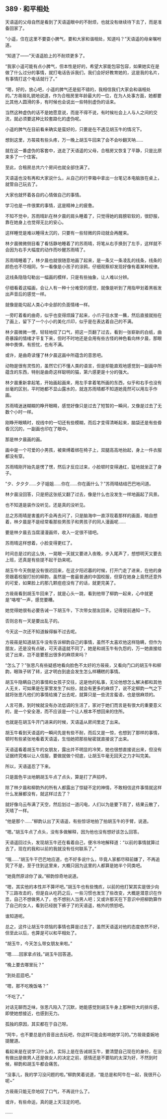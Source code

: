 ## 389 · 和平相处

天语遥的父母自然是看到了天语遥眼中的不耐烦，也就没有继续待下去了，而是准备回家了。

“小遥，住在这里不要耍小脾气，要和大家和谐相处，知道吗？”天语遥的母亲嘱咐道。

“知道了——”天语遥脸上的不耐烦更多了。

“我家小遥可能有点小脾气，但本性是好的，希望大家能包容包容，如果她实在是做了什么过分的事情，就打电话告诉我们，我们会好好教育她的，这是我的名片，有事情打这个电话就行了。”

“嗯，好的，放心吧，小遥的脾气还是挺不错的，我相信我们大家会和谐相处的。”方莜莜礼貌地说道，作为合租房里年龄最大的一位，在为人处事方面，她都要比其他人圆滑的多，有时候也会说出一些特别虚伪的话来。

当然这种虚伪的话不是她愿意说，而是不得不说，有时候社会上人与人之间的交流，就必须要这种比较套路化的虚伪呢。

小遥的脾气在目前看来确实是蛮好的，只要是在不遇见胡玉牛的情况下。

想到这里，方莜莜有些头疼，万一晚上胡玉牛回来了会不会吵翻天呐……

就在这一番虚伪的客套中，送走了天语遥的父母，合租房又恢复了平静，只是比原来多了一个住客。

至此，合租房总共六个房间也就全部住满了。

天语遥也没有再和大家说什么，从自己的行李箱中拿出一台笔记本电脑放在桌上，就管自己玩去了。

大家也就怀着各自的心情做自己的事情。

学习也是一件很累的事情，这是精神上的疲惫。

不知不觉中，苏雨晴趴在林夕晨的肩头睡着了，只觉得她的肩膀软软的，很舒服，靠在她身上也觉得无比的安心。

这样睡觉是难以睡得太沉的，只要有一些轻微的异动就会再醒来。

林夕晨微微侧目看了看恬静地睡着了的苏雨晴，将笔从右手换到了左手，这样就不会因为右手大幅度的动作而吵醒苏雨晴了。

苏雨晴睡着了，林夕晨也就很随意地画了起来，是一条又一条凌乱的线条，线条的颜色也不尽相同，乍一看像是小孩子的涂鸦，仔细观察却发现好像有着某种规律。

这线条隐隐勾勒出一幅画的模样，只是有些抽象，让人难以分辨。

仔细看着这幅画，会让人有一种十分难受的感觉，就像是听到了用指甲划着黑板发出声音后的感觉一样。

就像是能勾起人类心中全部的负面情绪一样。

一旁盯着看的曲奇，似乎也变得烦躁了起来，小爪子往水里一蘸，然后直接就拍在了画上，留下了一个小小的美化爪印，似乎是在表达着自己的不满。

林夕晨微微一愣，轻轻地叹了口气，把这一页翻了过去，看到一张崭新的白纸，曲奇暴躁的情绪才平复下来，但时不时地还是会用有些古怪的神色看向林夕晨，那眼神中畏惧，有担忧，也有不满。

或许，是曲奇读懂了林夕晨这画中所蕴含的意思吧。

动物是很有灵性的，虽然它们不懂人类的语言，但是却能直观地感觉到一副画中所蕴含的东西，特别是曲奇这样聪明的猫，第六感更是十分的强大。

林夕晨重新拿起笔，开始画起画来，用左手拿着笔所画的东西，似乎和右手也没有丝毫的区别，平时她都不显山露水的，就连苏雨晴都不知道她竟然可以用左手作画。

苏雨晴迷迷糊糊的睁开眼睛，感觉好像只是过去了短暂的一瞬间，又像是过去了无数个小时一样。

刚睁开眼睛时，视线中的一切还有些模糊，而后才变得清晰起来，脑袋还是有些昏昏沉沉的，一副画也印在了眼中。

那是林夕晨画的画。

画中是一个可爱的小男孩，被束缚着绑在椅子上，双腿高高地抬起，身上一件衣服都没有穿。

苏雨晴刚开始先是愣了愣，然后才反应过来，小脸顿时变得通红，猛地就坐正了身子。

“夕、夕夕夕……夕子姐姐……你在……你在画什么？”苏雨晴结结巴巴地问道。

林夕晨没回答，只是把这张纸又翻了过去，像是什么也没发生一样地画起了风景。

也不知道是装作没听见，还是真的没听见。

总之苏雨晴是害羞的不会再去问了，只是脑海中一直浮现着那样的画面，暗自想着，林夕晨是不是经常看那些男孩子和男孩子的同人漫画呢……

要是林夕晨去当腐漫漫画师，收入一定很不错吧。

苏雨晴这样想着，小脸变得更红了。

时间总是过的这么快，一晃眼一天就又要进入夜晚，步入尾声了，想想明天又要去上班，还真是有些提不起干劲来呢。

胡玉牛今天倒是没有很迟回来，在这夕阳迟暮的时候，打开门走了进来，在他的身旁跟着校服打扮的柳韵，虽然是一套最普通的中国校服，但穿在她身上竟然还意外的可爱，如果脸上的那几颗痘痘没有了的话，就更完美了。

方莜莜看到胡玉牛回来了，就是心头一跳，看到他带了柳韵一起来，心中就更是“咯噔”一声，感觉要糟。

她觉得她很有必要告诫一下胡玉牛，下次带女朋友回来，记得提前通知一下。

否则总有一天是要出乱子的。

今天这一次还不知道躲得躲不过去呢。

方莜莜是知道胡玉牛没有告诉柳韵自己的事情，虽然不太喜欢他这样隐瞒，但作为朋友，还是没有点破，可天语遥就不同了，她是和胡玉牛有仇怨的，万一她直接给说了出来，岂不是要惹出很多的麻烦来吗？

“怎么了？”张思凡有些疑惑地看向脸色不太好的方莜莜，又看向门口的胡玉牛和柳韵，眼珠子转了转，这才明白到底会发生怎么样糟糕的事情。

胡玉牛隐瞒自己的事情和女孩子交往，这是他的私事，无论他想怎么解决都和其他人无关，可如果是在家里发生了纠纷，就会有更多的麻烦了，说不定柳韵一气之下就将张思凡他们的事情给捅了出去呢，就算只是一些流言蜚语，也是很麻烦的。

人言可畏，到时候就没有办法低调的生活了，家对于她们而言是有很大的重要意义的，是一个安全港，而不应该是一个让人根本不想回来的住所。

也就是在胡玉牛开门进来的时候，天语遥从房间里走了出来。

胡玉牛看到天语遥的一瞬间先是有些不耐，而后又是一惊，也想到了那样的事情，顿时有些紧张地看着天语遥，生怕她把那些秘密就直接说了出来。

天语遥看着胡玉牛的女朋友，露出并不明显的冷笑，她也很想直接说出来，但没有证据终究难以让人信服，要做就做个彻底，让胡玉牛毫无回天之力才叫完美。

所以，天语遥忍了下来。

只是面色平淡地朝胡玉牛点了点头，算是打了声招呼。

除了林夕晨和柳韵外的所有人都露出了惊疑不定的神情，不敢相信这件事情就这样什么发展都没有，就这样过去了？

就好像乌云布满了天空，然后划过一道闪电，人们以为是要下雨了，结果云散了，天晴了一样。

“他是那个……”柳韵认出了天语遥，有些惊讶地拍了拍胡玉牛的手臂，说道。

“嗯。”胡玉牛点了点头，没有多做解释，因为他也没有想好该怎么回答。

天语遥回过头，发现胡玉牛还在看着自己，便冷冷地解释道：“以前的事情就算过去了，现在的我和以前的我就没有任何联系了。”

“哦……”胡玉牛干巴巴地应道，也不好多说什么，毕竟人家都尽释前嫌了，不再追究了不是，至于住到这里来，大概只因为这里的人都算是她半个同类吧。

“她竟然原谅你了诶。”柳韵惊奇地说道。

“嗯，其实他的本性并不算坏吧。”胡玉牛也有些愧疚，以前的他打架其实是很少向下三路攻击的，但是自从吃药之后，一些习惯也发生了些改变，大概是潜意识在作祟，自己不想做男人了，也不想别人当男人吧；又或许那天在下意识中把柳韵算作了自己的女人，看到已经脱下裤子了的天语遥，格外的愤怒吧。

谁知道呢。

总之，这件让胡玉牛烦恼的事情也算是过去了，虽然天语遥对他的态度依然不好，但至此以后，也算是可以和平相处了。

“胡玉牛，今天怎么带女朋友来啦。”

“嗯……回家拿点钱。”胡玉牛回答道。

“晚上要去哪里玩？”

“到处逛逛吧。”

“嗯，那不吃晚饭咯？”

“不吃了。”

对话无聊而乏味，张思凡陷入了沉默，她能感觉到胡玉牛身上那种巨大的排斥感，即使她想接近，也感到无力。

孤独的原因，其实都在于自己呀。

“阿牛，也不要总是约音音出去玩吧，你这样可能会影响她学习的。”方莜莜委婉地提醒道。

看起来是在说学习什么的，实际上是在告诫胡玉牛，要清楚自己现在的身份，在没有做出是做男人还是做女人的决定之前，感情还是不要陷的太深为好，不然到时候，柳韵和胡玉牛都会痛苦。

“没事儿，我的学习没问题的啦。”柳韵笑着说道，“能总是和阿牛在一起，我很开心呢~”

方莜莜只能无奈地叹了口气，不再说什么了。

或许，有些命运，真的是上天注定的吧。

……
